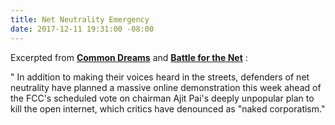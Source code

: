 ```yaml
---
title: Net Neutrality Emergency
date: 2017-12-11 19:31:00 -08:00
---
```


Excerpted from [**Common Dreams**](https://www.commondreams.org/?utm_term=Common%20Dreams&utm_campaign=News%20%2526%20Views%20%7C%20Massive%20%27Break%20the%20Internet%27%20Revolt%20This%20Week%20to%20%27Save%20Net%20Neutrality%27%20&utm_content=email&utm_source=Act-On+Software&utm_medium=email&cm_mmc=Act-On%20Software-_-email-_-News%20%2526%20Views%20%7C%20Massive%20%27Break%20the%20Internet%27%20Revolt%20This%20Week%20to%20%27Save%20Net%20Neutrality%27%20-_-Common%20Dreams) and [**Battle for the Net**](https://www.battleforthenet.com/)  :

"  In addition to making their voices heard in the streets, defenders of net neutrality have planned a massive online demonstration this week ahead of the FCC's scheduled vote on chairman Ajit Pai's deeply unpopular plan to kill the open internet, which critics have denounced as "naked corporatism."

